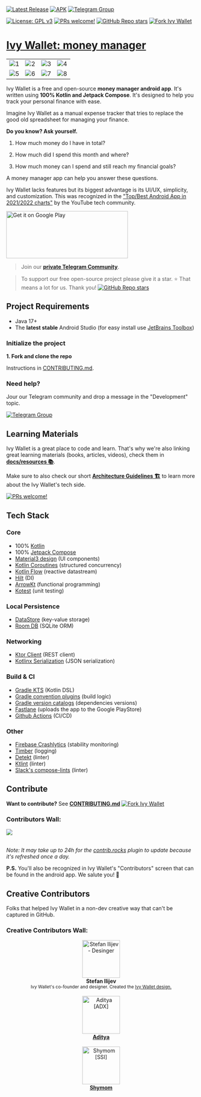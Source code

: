[![Latest Release](https://img.shields.io/github/v/release/Ivy-Apps/ivy-wallet)](https://github.com/Ivy-Apps/ivy-wallet/releases)
[![APK](https://github.com/Ivy-Apps/ivy-wallet/actions/workflows/apk.yml/badge.svg)](https://github.com/Ivy-Apps/ivy-wallet/actions/workflows/apk.yml)
[![Telegram Group](https://img.shields.io/badge/Telegram-2CA5E0?style=for-the-badge&logo=telegram&logoColor=white)](https://t.me/+ETavgioAvWg4NThk)

[![License: GPL v3](https://img.shields.io/badge/License-GPLv3-blue.svg)](https://www.gnu.org/licenses/gpl-3.0)
[![PRs welcome!](https://img.shields.io/badge/PRs-welcome-brightgreen.svg)](https://github.com/Ivy-Apps/ivy-wallet/blob/main/CONTRIBUTING.md)
[![GitHub Repo stars](https://img.shields.io/github/stars/Ivy-Apps/ivy-wallet?style=social)](https://github.com/Ivy-Apps/ivy-wallet/stargazers)
[![Fork Ivy Wallet](https://img.shields.io/github/forks/Ivy-Apps/ivy-wallet?logo=github&style=social)](https://github.com/Ivy-Apps/ivy-wallet/fork)

# [Ivy Wallet: money manager](https://play.google.com/store/apps/details?id=com.ivy.wallet)

|          |             |                |       |
| :---:    |    :----:   |          :---: | :---: |
| ![1](https://user-images.githubusercontent.com/5564499/189540998-4d6cdcd3-ab4d-40f7-85d4-c82fe8a017d1.png) | ![2](https://user-images.githubusercontent.com/5564499/189541011-1ebbd8b6-50fe-432a-91e2-59206efe99ce.png) | ![3](https://user-images.githubusercontent.com/5564499/189541023-35e7f163-d639-4466-9a91-c56890d5a28e.png) | ![4](https://user-images.githubusercontent.com/5564499/189541027-d352314c-fd5c-43eb-82ad-4aba14c7b0fa.png)
| ![5](https://user-images.githubusercontent.com/5564499/189541030-1a0d7948-33af-420b-b126-936d0211c93f.png) | ![6](https://user-images.githubusercontent.com/5564499/189541035-621c4511-5ec7-4d3f-b08e-925d8da95472.png) |![7](https://user-images.githubusercontent.com/5564499/189541127-7adf5bfa-0652-461c-80f1-076b7179eb6c.png) | ![8](https://user-images.githubusercontent.com/5564499/189541040-7cab633e-be4c-40b2-a2c6-890a15edf805.png)

Ivy Wallet is a free and open-source **money manager android app**. It's written using **100% Kotlin and Jetpack Compose**. It's designed to help you track your personal finance with ease.

Imagine Ivy Wallet as a manual expense tracker that tries to replace the good old spreadsheet for managing your finance.

**Do you know? Ask yourself.**

1) How much money do I have in total?

2) How much did I spend this month and where?

3) How much money can I spend and still reach my financial goals?

A money manager app can help you answer these questions.

Ivy Wallet lacks features but its biggest advantage is its UI/UX, simplicity, and customization. This was recognized in the ["Top/Best Android App in 2021/2022 charts"](https://youtube.com/playlist?list=PLguJN0waG1-eSzKMuFMIULrR3MlqJ3cAE) by the YouTube tech community.

<a href='https://play.google.com/store/apps/details?id=com.ivy.wallet&utm_source=github&pcampaignid=pcampaignidMKT-Other-global-all-co-prtnr-py-PartBadge-Mar2515-1'><img alt='Get it on Google Play' src='https://play.google.com/intl/en_us/badges/static/images/badges/en_badge_web_generic.png' width="323" height="125"/></a>

> Join our **[private Telegram Community](https://t.me/+ETavgioAvWg4NThk)**.

> To support our free open-source project please give it a star. ⭐
> That means a lot for us. Thank you! [![GitHub Repo stars](https://img.shields.io/github/stars/Ivy-Apps/ivy-wallet?style=social)](https://github.com/Ivy-Apps/ivy-wallet/stargazers)

## Project Requirements

- Java 17+
- The **latest stable** Android Studio (for easy install use [JetBrains Toolbox](https://www.jetbrains.com/toolbox-app/))

### Initialize the project

**1. Fork and clone the repo**

Instructions in [CONTRIBUTING.md](./CONTRIBUTING.md).

### Need help?

Jour our Telegram community and drop a message in the "Development" topic.

[![Telegram Group](https://img.shields.io/badge/Telegram-2CA5E0?style=for-the-badge&logo=telegram&logoColor=white)](https://t.me/+ETavgioAvWg4NThk)

## Learning Materials

Ivy Wallet is a great place to code and learn. That's why we're also linking great learning materials (books, articles, videos), check them in **[docs/resources 📚](docs/resources/)**.

Make sure to also check our short **[Architecture Guidelines 🏗️](docs/Architecture.md)** to learn more about the Ivy Wallet's tech side.

[![PRs welcome!](https://img.shields.io/badge/PRs-welcome-brightgreen.svg)](https://github.com/Ivy-Apps/ivy-wallet/blob/main/CONTRIBUTING.md)

## Tech Stack

### Core

- 100% [Kotlin](https://kotlinlang.org/)
- 100% [Jetpack Compose](https://developer.android.com/jetpack/compose)
- [Material3 design](https://m3.material.io/) (UI components)
- [Kotlin Coroutines](https://kotlinlang.org/docs/coroutines-overview.html) (structured concurrency)
- [Kotlin Flow](https://kotlinlang.org/docs/flow.html) (reactive datastream)
- [Hilt](https://dagger.dev/hilt/) (DI)
- [ArrowKt](https://arrow-kt.io/) (functional programming)
- [Kotest](https://kotest.io/) (unit testing)

### Local Persistence
- [DataStore](https://developer.android.com/topic/libraries/architecture/datastore) (key-value storage)
- [Room DB](https://developer.android.com/training/data-storage/room) (SQLite ORM)

### Networking
- [Ktor Client](https://ktor.io/docs/getting-started-ktor-client.html) (REST client)
- [Kotlinx Serialization](https://github.com/Kotlin/kotlinx.serialization) (JSON serialization)

### Build & CI
- [Gradle KTS](https://docs.gradle.org/current/userguide/kotlin_dsl.html) (Kotlin DSL)
- [Gradle convention plugins](https://docs.gradle.org/current/samples/sample_convention_plugins.html) (build logic)
- [Gradle version catalogs](https://developer.android.com/build/migrate-to-catalogs) (dependencies versions)
- [Fastlane](https://fastlane.tools/) (uploads the app to the Google PlayStore)
- [Github Actions](https://github.com/Ivy-Apps/ivy-wallet/actions) (CI/CD)

### Other
- [Firebase Crashlytics](https://firebase.google.com/products/crashlytics) (stability monitoring)
- [Timber](https://github.com/JakeWharton/timber) (logging)
- [Detekt](https://github.com/detekt/detekt) (linter)
- [Ktlint](https://github.com/pinterest/ktlint) (linter)
- [Slack's compose-lints](https://slackhq.github.io/compose-lints/) (linter)

## Contribute

**Want to contribute?** See **[CONTRIBUTING.md](/CONTRIBUTING.md)** [![Fork Ivy Wallet](https://img.shields.io/github/forks/Ivy-Apps/ivy-wallet?logo=github&style=social)](https://github.com/Ivy-Apps/ivy-wallet/fork)

### Contributors Wall:

<a href="https://github.com/ILIYANGERMANOV/ivy-wallet/graphs/contributors">
  <img src="https://contrib.rocks/image?repo=Ivy-Apps/ivy-wallet" />
</a>
<br>
<br>

_Note: It may take up to 24h for the [contrib.rocks](https://contrib.rocks/preview?repo=Ivy-Apps%2Fivy-wallet) plugin to update because it's refreshed once a day._ 

**P.S.** You'll also be recognized in Ivy Wallet's "Contributors" screen that can be found in the android app. We salute you! 👏

## Creative Contributors

Folks that helped Ivy Wallet in a non-dev creative way that can't be captured in GitHub.

### Creative Contributors Wall:

<!-- <div align="center">
  <a href="URL_TO_CONTRIBUTION">
    <img src="URL_TO_PERSONS_PHOTO" width="100px;" alt="PERSON'S PHOTO"/><br>
    <strong>USERNAME</strong><br>
    <small>MESSAGE_FOR_THEIR_CONTRIBUTION</small>
  </a>
</div> -->

<div align="center">
    <img src="https://www.google.com/url?sa=i&url=https%3A%2F%2Fbg.linkedin.com%2Fin%2Fstefan-ilijev-194401157&psig=AOvVaw00T60aAKsnf7DnznJhuvAm&ust=1707794733078000&source=images&cd=vfe&opi=89978449&ved=0CBMQjRxqFwoTCOiM5b3tpIQDFQAAAAAdAAAAABAE" width="100px;" alt="Stefan Ilijev - Desinger"/><br>
    <strong>Stefan Ilijev</strong><br>
    <small>Ivy Wallet's co-founder and designer. Created the <a href="https://www.figma.com/file/kSwIa07jcHEHZXo6rzx7dn/Design-System?node-id=0%3A1&mode=dev">Ivy Wallet design.</a></small>
    <br/>
    <br/>
</div>

<div align="center">
    <img src="https://avatars.githubusercontent.com/u/86833171?v=4" width="100px;" alt="Aditya [ADX]"/><br>
    <strong><a href="https://github.com/adx69" >Aditya</a> </strong><br>
    <br/>
</div>

<div align="center">
    <img src="https://avatars.githubusercontent.com/u/130169485?v=4" width="100px;" alt="Shymom [SSI]"/><br>
    <strong><a href="https://github.com/SHYMOM" >Shymom</a> </strong><br>
    <br/>
</div>


